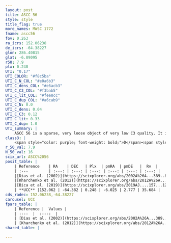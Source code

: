 ```yaml
---
layout: post
title: ASCC 56
style: style
title_flag: true
more_names: MWSC 1772
fname: ascc56
fov: 0.263
ra_icrs: 152.06238
de_icrs: -64.38227
glon: 286.40815
glat: -6.89095
r50: 7.9
plx: 0.248
UTI: "0.17"
UTI_COLOR: "#f8c5ba"
UTI_C_N_COL: "#e0a6b3"
UTI_C_dens_COL: "#e6acb3"
UTI_C_C3_COL: "#f3bab5"
UTI_C_lit_COL: "#fee8cc"
UTI_C_dup_COL: "#a6cab9"
UTI_C_N: 0.0
UTI_C_dens: 0.04
UTI_C_C3: 0.12
UTI_C_lit: 0.33
UTI_C_dup: 1.0
UTI_summary: |
    ASCC 56 is a sparse, very loose object of very low C3 quality. It is poorly studied in the literature, with no articles listed in the last 6 years.<br><br><span style="color: #99180f; font-weight: bold;">Warning: </span>contains less than 25 stars with <i>P>0.5</i> estimated.
class3: |
    <span style="color: purple; font-weight: bold;">D</span><span style="color: red; font-weight: bold;">C</span>
r_50_val: 7.9
N_50_val: 16
scix_url: ASCC%2056
posit_table: |
    | Reference    | RA    | DEC   | Plx  | pmRA  | pmDE   |  Rv  |
    | :---         | :---: | :---: | :---: | :---: | :---: | :---: |
    |[Dias et al. (2002)](https://scixplorer.org/abs/2002A%26A...389..871D) | 152.054 | -64.37 | -- | -7.29 | 4.15 | -- |
    |[Kharchenko et al. (2012)](https://scixplorer.org/abs/2012A%26A...543A.156K) | 152.077 | -64.38 | -- | -8.52 | 0.9 | -- |
    |[Bica et al. (2019)](https://scixplorer.org/abs/2019AJ....157...12B) | 152.063 | -64.365 | -- | -- | -- | -- |
    | **UCC** |152.062 | -64.382 | 0.248 | -6.025 | 2.777 | 35.684 | 
cds_radec: 152.06238,-64.38227
carousel: UCC
fpars_table: |
    | Reference |  Values |
    | :---  |  :---:  |
    | [Dias et al. (2002)](https://scixplorer.org/abs/2002A%26A...389..871D) | `E(B-V)=0.11, Dist=800.0, Age=8.08` |
    | [Kharchenko et al. (2012)](https://scixplorer.org/abs/2012A%26A...543A.156K) | `e_bv=0.135, distance=797, log_age=8.635` |
shared_table: |
    
---
```

